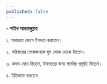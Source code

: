 ```yaml
---
published: false
---
```



**- শাইখ আহমাদুল্লাহ**

১. সারারাত জেগে ইবাদত করতেন।

২. পরিবারের লোকজনকে ঘুম থেকে ডেকে দিতেন। 

৩. কমড় বেধে নিতেন, ইবাদতের জন্য     সর্বোচ্চ প্রস্তুতি নিতেন। 

৪. ইতিকাফ করতেন
